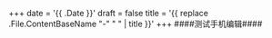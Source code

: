 +++ 
date = '{{ .Date }}' 
draft = false 
title = '{{ replace .File.ContentBaseName "-" " " | title }}' 
+++
####测试手机编辑####